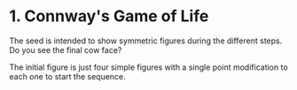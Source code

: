 # 1. Connway's Game of Life

The seed is intended to show symmetric figures during the different steps. Do you see the final cow face?

The initial figure is just four simple figures with a single point modification to each one to start the sequence.